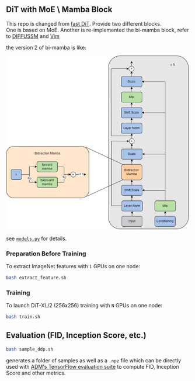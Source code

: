 ## DiT with MoE \ Mamba Block

This repo is changed from [fast DiT](https://github.com/chuanyangjin/fast-DiT). Provide two different blocks. <br> One is based on MoE. Another is re-implemented the bi-mamba block, refer to [DIFFUSSM](https://arxiv.org/ads/2311.18257) and [Vim](https://github.com/hustvl/Vim) 

the version 2 of bi-mamba is like:

<img src="./assets/bimamba.jpg" alt="bi-mamba v2" width="500">

see [`models.py`](models.py) for details.

### Preparation Before Training
To extract ImageNet features with `1` GPUs on one node:

```bash
bash extract_feature.sh
```

### Training
To launch DiT-XL/2 (256x256) training with `N` GPUs on one node:
```bash
bash train.sh
```

## Evaluation (FID, Inception Score, etc.)

```bash
bash sample_ddp.sh
```

generates a folder of samples as well as a `.npz` file which can be directly used with [ADM's TensorFlow
evaluation suite](https://github.com/openai/guided-diffusion/tree/main/evaluations) to compute FID, Inception Score and other metrics. 


